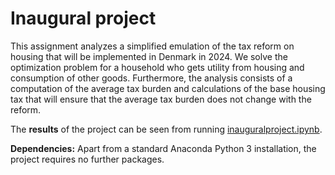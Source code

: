 # Inaugural project

This assignment analyzes a simplified emulation of the tax reform on housing that will be implemented in Denmark in 2024. We solve the optimization problem for a household who gets utility from housing and consumption of other goods. Furthermore, the analysis consists of a computation of the average tax burden and calculations of the base housing tax that will ensure that the average tax burden does not change with the reform. 

The **results** of the project can be seen from running [inauguralproject.ipynb](inauguralproject.ipynb).

**Dependencies:** Apart from a standard Anaconda Python 3 installation, the project requires no further packages.
